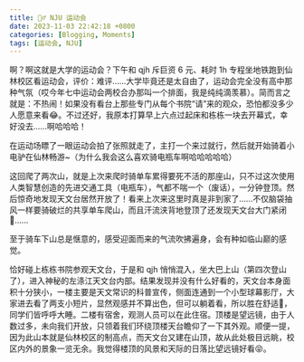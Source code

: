 ```yaml
---
title: 🚴‍♂️ NJU 运动会
date: 2023-11-03 22:42:18 +0800
categories: [Blogging, Moments]
tags: [运动会, NJU]
---
```


啊？啊这就是大学的运动会？下午和 qjh 斥巨资 6 元、耗时 1h 专程坐地铁跑到仙林校区看运动会，评价：难评……大学毕竟还是太自由了，运动会完全没有高中那种气氛（哎今年七中运动会两校合办那叫一个排面，我是纯纯滴羡慕）。简而言之就是：不热闹！如果没有看台上那些专门从每个书院“请”来的观众，恐怕都没多少人愿意来看😂。不过还好，我原本打算早上六点过起床和栋栋一块去开幕式，幸好没去……啊哈哈哈！

在运动场瞟了一眼运动会拍了张照就走了，主打一个来过就行，然后就开始骑着小电驴在仙林畅游~（为什么我会这么喜欢骑电瓶车啊哈哈哈哈哈）

这回爬了两次山，就是上次来爬时骑单车累得要死不活的那座山，只不过这次使用人类智慧创造的先进交通工具（电瓶车），气都不喘一个（废话），一分钟登顶。然后惊奇地发现天文台居然开放了！看来上次来这里时真是非到家了……不仅脑袋抽风一样要骑破烂的共享单车爬山，而且汗流浃背地登顶了还发现天文台大门紧闭🤡……

至于骑车下山总是惬意的，感受迎面而来的气流吹拂遍身，会有种如临山巅的感觉。

恰好碰上栋栋书院参观天文台，于是和 qjh 悄悄混入，坐大巴上山（第四次登山了），进入神秘的左涤江天文台内部。结果发现并没有什么好看的，天文台本身面积十分狭小，一楼主要是天文常识的科普宣传，侧面连通到一个小型球幕影厅，大家进去看了两支小短片，显然观感并不算出色，但可以躺着看，所以胜在舒适🥱，同学们皆呼呼大睡。二楼有宿舍，观测人员可以在此住宿。顶楼是望远镜，由于人数过多，未向我们开放，只领着我们环绕顶楼天台瞻仰了一下其外观。顺便一提，因为此山本就是仙林校区的制高点，而天文台又建在山顶，故从此处极目远眺，校区内外的景象一览无余。我觉得楼顶的风景和天际的日落比望远镜好看😝。
